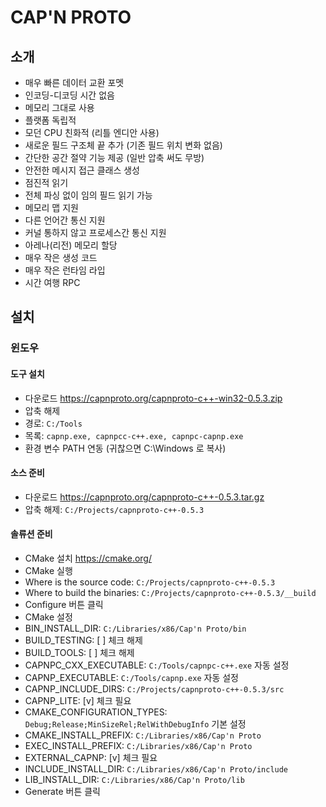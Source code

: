 CAP'N PROTO
===========

소개
----

* 매우 빠른 데이터 교환 포멧
* 인코딩-디코딩 시간 없음
* 메모리 그대로 사용
* 플랫폼 독립적
* 모던 CPU 친화적 (리틀 엔디안 사용)
* 새로운 필드 구조체 끝 추가 (기존 필드 위치 변화 없음)
* 간단한 공간 절약 기능 제공 (일반 압축 써도 무방)
* 안전한 메시지 접근 클래스 생성
* 점진적 읽기
* 전체 파싱 없이 임의 필드 읽기 가능
* 메모리 맵 지원
* 다른 언어간 통신 지원
* 커널 통하지 않고 프로세스간 통신 지원
* 아레나(리전) 메모리 할당
* 매우 작은 생성 코드
* 매우 작은 런타임 라입
* 시간 여행 RPC

설치
----

### 윈도우

#### 도구 설치
* 다운로드 <https://capnproto.org/capnproto-c++-win32-0.5.3.zip>
* 압축 해제
 * 경로: `C:/Tools`
 * 목록: `capnp.exe, capnpcc-c++.exe, capnpc-capnp.exe`
* 환경 변수 PATH 연동 (귀찮으면 C:\Windows 로 복사)

#### 소스 준비
* 다운로드 <https://capnproto.org/capnproto-c++-0.5.3.tar.gz>
* 압축 해제: `C:/Projects/capnproto-c++-0.5.3`

#### 솔류션 준비
* CMake 설치 <https://cmake.org/>
* CMake 실행
 * Where is the source code: `C:/Projects/capnproto-c++-0.5.3`
 * Where to build the binaries: `C:/Projects/capnproto-c++-0.5.3/__build`
 * Configure 버튼 클릭
* CMake 설정
 * BIN_INSTALL_DIR: `C:/Libraries/x86/Cap'n Proto/bin`
 * BUILD_TESTING: [ ] 체크 해제
 * BUILD_TOOLS: [ ] 체크 해제
 * CAPNPC_CXX_EXECUTABLE: `C:/Tools/capnpc-c++.exe` 자동 설정
 * CAPNP_EXECUTABLE: `C:/Tools/capnp.exe` 자동 설정
 * CAPNP_INCLUDE_DIRS: `C:/Projects/capnproto-c++-0.5.3/src`
 * CAPNP_LITE: [v] 체크 필요
 * CMAKE_CONFIGURATION_TYPES: `Debug;Release;MinSizeRel;RelWithDebugInfo` 기본 설정
 * CMAKE_INSTALL_PREFIX: `C:/Libraries/x86/Cap'n Proto`
 * EXEC_INSTALL_PREFIX: `C:/Libraries/x86/Cap'n Proto`
 * EXTERNAL_CAPNP: [v] 체크 필요
 * INCLUDE_INSTALL_DIR: `C:/Libraries/x86/Cap'n Proto/include`
 * LIB_INSTALL_DIR: `C:/Libraries/x86/Cap'n Proto/lib`
 * Generate 버튼 클릭
